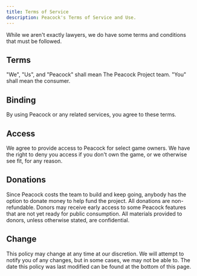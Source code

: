 ```yaml
---
title: Terms of Service
description: Peacock's Terms of Service and Use.
---
```


While we aren't exactly lawyers, we do have some terms and conditions that must be followed.

## Terms

"We", "Us", and "Peacock" shall mean The Peacock Project team.
"You" shall mean the consumer.

## Binding

By using Peacock or any related services, you agree to these terms.

## Access

We agree to provide access to Peacock for select game owners.
We have the right to deny you access if you don't own the game, or we otherwise see fit, for any reason.

## Donations

Since Peacock costs the team to build and keep going, anybody has the option to donate money to help fund the project.
All donations are non-refundable.
Donors may receive early access to some Peacock features that are not yet ready for public consumption.
All materials provided to donors, unless otherwise stated, are confidential.

## Change

This policy may change at any time at our discretion. We will attempt to notify you of any changes, but in some cases, we may not be able to.
The date this policy was last modified can be found at the bottom of this page.
